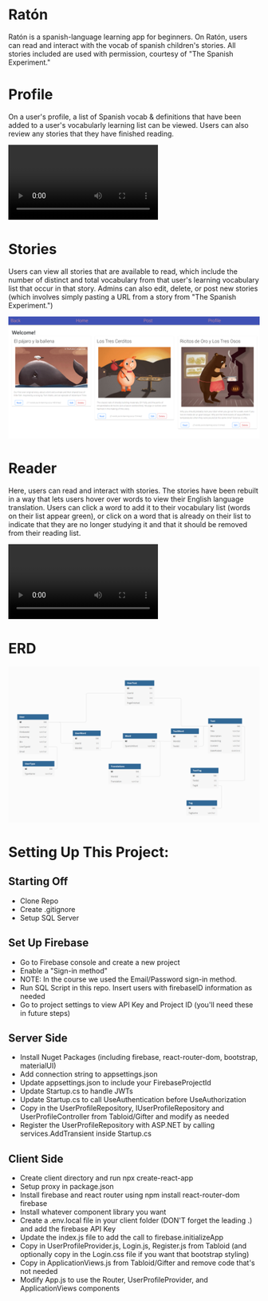 # Ratón
Ratón is a spanish-language learning app for beginners. On Ratón, users can read and interact with the vocab of spanish children's stories. All stories included are used with permission, courtesy of "The Spanish Experiment."

# Profile
On a user's profile, a list of Spanish vocab & definitions that have been added to a user's vocabularly learning list can be viewed. Users can also review any stories that they have finished reading.

![Profile](/Raton/client/public/ProfileViewRaton.mov)

# Stories
Users can view all stories that are available to read, which include the number of distinct and total vocabulary from that user's learning vocabulary list that occur in that story. Admins can also edit, delete, or post new stories (which involves simply pasting a URL from a story from "The Spanish Experiment.")

![Search Mode](/Raton/client/public/HomepageRaton.PNG)

# Reader
Here, users can read and interact with stories. The stories have been rebuilt in a way that lets users hover over words to view their English language translation. Users can click a word to add it to their vocabulary list (words on their list appear green), or click on a word that is already on their list to indicate that they are no longer studying it and that it should be removed from their reading list.

![Build Mode](/Raton/client/public/ReaderGif.mov)

# ERD

![ERD](/Raton/client/public/RatonERD.PNG)

# Setting Up This Project:

## Starting Off

- Clone Repo
- Create .gitignore
- Setup SQL Server

## Set Up Firebase

- Go to Firebase console and create a new project
- Enable a "Sign-in method"
- NOTE: In the course we used the Email/Password sign-in method.
- Run SQL Script in this repo. Insert users with firebaseID information as needed
- Go to project settings to view API Key and Project ID (you'll need these in future steps)


## Server Side

- Install Nuget Packages (including firebase, react-router-dom, bootstrap, materialUI)
- Add connection string to appsettings.json
- Update appsettings.json to include your FirebaseProjectId
- Update Startup.cs to handle JWTs
- Update Startup.cs to call UseAuthentication before UseAuthorization
- Copy in the UserProfileRepository, IUserProfileRepository and UserProfileController from Tabloid/Gifter and modify as needed
- Register the UserProfileRepository with ASP.NET by calling services.AddTransient inside Startup.cs


## Client Side

- Create client directory and run npx create-react-app 
- Setup proxy in package.json
- Install firebase and react router using npm install react-router-dom firebase
- Install whatever component library you want
- Create a .env.local file in your client folder (DON'T forget the leading .) and add the firebase API Key
- Update the index.js file to add the call to firebase.initializeApp
- Copy in UserProfileProvider.js, Login.js, Register.js from Tabloid (and optionally copy in the Login.css file if you want that bootstrap styling)
- Copy in ApplicationViews.js from Tabloid/Gifter and remove code that's not needed
- Modify App.js to use the Router, UserProfileProvider, and ApplicationViews components

